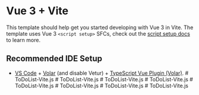# Vue 3 + Vite

This template should help get you started developing with Vue 3 in Vite. The template uses Vue 3 `<script setup>` SFCs, check out the [script setup docs](https://v3.vuejs.org/api/sfc-script-setup.html#sfc-script-setup) to learn more.

## Recommended IDE Setup

- [VS Code](https://code.visualstudio.com/) + [Volar](https://marketplace.visualstudio.com/items?itemName=Vue.volar) (and disable Vetur) + [TypeScript Vue Plugin (Volar)](https://marketplace.visualstudio.com/items?itemName=Vue.vscode-typescript-vue-plugin).
#   T o D o L i s t - V i t e . j s  
 #   T o D o L i s t - V i t e . j s  
 #   T o D o L i s t - V i t e . j s  
 #   T o D o L i s t - V i t e . j s  
 #   T o D o L i s t - V i t e . j s  
 #   T o D o L i s t - V i t e . j s  
 #   T o D o L i s t - V i t e . j s  
 # ToDoList-Vite.js
